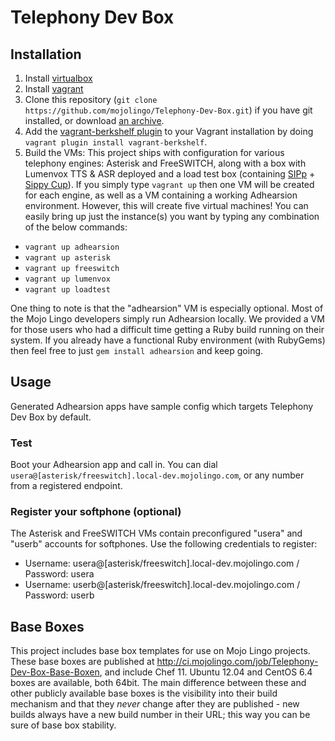 # Telephony Dev Box

## Installation

1. Install [virtualbox](https://www.virtualbox.org/wiki/Downloads)
2. Install [vagrant](http://vagrantup.com)
3. Clone this repository (`git clone https://github.com/mojolingo/Telephony-Dev-Box.git`) if you have git installed, or download [an archive](https://github.com/mojolingo/Telephony-Dev-Box/zipball/master).
4. Add the [vagrant-berkshelf plugin](https://github.com/riotgames/vagrant-berkshelf) to your Vagrant installation by doing `vagrant plugin install vagrant-berkshelf`.
5. Build the VMs:
This project ships with configuration for various telephony engines: Asterisk and FreeSWITCH, along with a box with Lumenvox TTS & ASR deployed and a load test box (containing [SIPp](http://sipp.sourceforge.net) + [Sippy Cup](https://github.com/bklang/sippy_cup)). If you simply type `vagrant up` then one VM will be created for each engine, as well as a VM containing a working Adhearsion environment. However, this will create five virtual machines! You can easily bring up just the instance(s) you want by typing any combination of the below commands:
  * `vagrant up adhearsion`
  * `vagrant up asterisk`
  * `vagrant up freeswitch`
  * `vagrant up lumenvox`
  * `vagrant up loadtest`

One thing to note is that the "adhearsion" VM is especially optional.  Most of the Mojo Lingo developers simply run Adhearsion locally. We provided a VM for those users who had a difficult time getting a Ruby build running on their system. If you already have a functional Ruby environment (with RubyGems) then feel free to just `gem install adhearsion` and keep going.

## Usage

Generated Adhearsion apps have sample config which targets Telephony Dev Box by default.

### Test
Boot your Adhearsion app and call in. You can dial `usera@[asterisk/freeswitch].local-dev.mojolingo.com`, or any number from a registered endpoint.

### Register your softphone (optional)
The Asterisk and FreeSWITCH VMs contain preconfigured "usera" and "userb" accounts for softphones. Use the following credentials to register:

* Username: usera@[asterisk/freeswitch].local-dev.mojolingo.com / Password: usera
* Username: userb@[asterisk/freeswitch].local-dev.mojolingo.com / Password: userb

## Base Boxes

This project includes base box templates for use on Mojo Lingo projects. These base boxes are published at http://ci.mojolingo.com/job/Telephony-Dev-Box-Base-Boxen, and include Chef 11. Ubuntu 12.04 and CentOS 6.4 boxes are available, both 64bit. The main difference between these and other publicly available base boxes is the visibility into their build mechanism and that they *never* change after they are published - new builds always have a new build number in their URL; this way you can be sure of base box stability.
